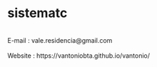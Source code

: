 # sistematc
<br>
E-mail  : vale.residencia@gmail.com<br><br>
Website : https://vantoniobta.github.io/vantonio/